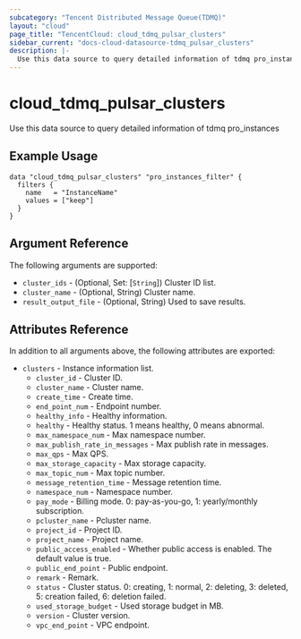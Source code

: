 ```yaml
---
subcategory: "Tencent Distributed Message Queue(TDMQ)"
layout: "cloud"
page_title: "TencentCloud: cloud_tdmq_pulsar_clusters"
sidebar_current: "docs-cloud-datasource-tdmq_pulsar_clusters"
description: |-
  Use this data source to query detailed information of tdmq pro_instances
---
```


# cloud_tdmq_pulsar_clusters

Use this data source to query detailed information of tdmq pro_instances

## Example Usage

```hcl
data "cloud_tdmq_pulsar_clusters" "pro_instances_filter" {
  filters {
    name   = "InstanceName"
    values = ["keep"]
  }
}
```

## Argument Reference

The following arguments are supported:

* `cluster_ids` - (Optional, Set: [`String`]) Cluster ID list.
* `cluster_name` - (Optional, String) Cluster name.
* `result_output_file` - (Optional, String) Used to save results.

## Attributes Reference

In addition to all arguments above, the following attributes are exported:

* `clusters` - Instance information list.
  * `cluster_id` - Cluster ID.
  * `cluster_name` - Cluster name.
  * `create_time` - Create time.
  * `end_point_num` - Endpoint number.
  * `healthy_info` - Healthy information.
  * `healthy` - Healthy status. 1 means healthy, 0 means abnormal.
  * `max_namespace_num` - Max namespace number.
  * `max_publish_rate_in_messages` - Max publish rate in messages.
  * `max_qps` - Max QPS.
  * `max_storage_capacity` - Max storage capacity.
  * `max_topic_num` - Max topic number.
  * `message_retention_time` - Message retention time.
  * `namespace_num` - Namespace number.
  * `pay_mode` - Billing mode. 0: pay-as-you-go, 1: yearly/monthly subscription.
  * `pcluster_name` - Pcluster name.
  * `project_id` - Project ID.
  * `project_name` - Project name.
  * `public_access_enabled` - Whether public access is enabled. The default value is true.
  * `public_end_point` - Public endpoint.
  * `remark` - Remark.
  * `status` - Cluster status. 0: creating, 1: normal, 2: deleting, 3: deleted, 5: creation failed, 6: deletion failed.
  * `used_storage_budget` - Used storage budget in MB.
  * `version` - Cluster version.
  * `vpc_end_point` - VPC endpoint.


